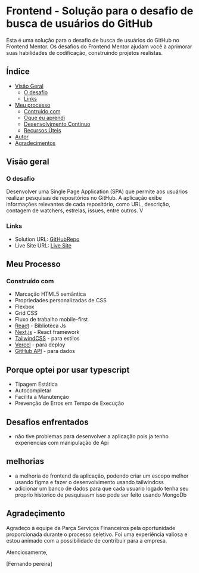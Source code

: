 # Frontend  - Solução para o desafio de busca de usuários do GitHub

Esta é uma solução para o desafio de busca de usuários do GitHub no Frontend Mentor. Os desafios do Frontend Mentor ajudam você a aprimorar suas habilidades de codificação, construindo projetos realistas.

## Índice

- [Visão Geral](#overview)
  - [O desafio ](#the-challenge)
  - [Links](#links)
- [Meu processo](#my-process)
  - [Contruido com](#built-with)
  - [Oque eu aprendi](#what-i-learned)
  - [Desenvolvimento Continuo](#continued-development)
  - [Recursos Ùteis](#useful-resources)
- [Autor](#author)
- [Agradecimentos](#acknowledgments)



## Visão geral

### O desafio

Desenvolver uma Single Page Application (SPA) que permite aos usuários realizar pesquisas de repositórios no GitHub. A aplicação exibe informações relevantes de cada repositório, como URL, descrição, contagem de watchers, estrelas, issues, entre outros.
V

### Links

- Solution URL: [GitHubRepo](https://github.com/Fpereiraaraujo/desafio)
- Live Site URL: [Live Site]()

## Meu Processo

### Construído com

- Marcação HTML5 semântica
- Propriedades personalizadas de CSS
- Flexbox
- Grid CSS
- Fluxo de trabalho mobile-first
- [React](https://reactjs.org/) -  Biblioteca Js
- [Next.js](https://nextjs.org/) - React framework
- [TailwindCSS](https://www.tailwindcss.com) - para estilos
- [Vercel](https://vercel.com/) - para deploy
- [GitHub API](https://docs.github.com/en/rest) - para dados


## Porque optei por usar typescript
- Tipagem Estática
- Autocompletar 
- Facilita a Manutenção
- Prevenção de Erros em Tempo de Execução


## Desafios enfrentados
- não tive problemas para desenvolver a aplicação pois ja tenho experiencias com manipulação de Api

## melhorias
- a melhoria do frontend da aplicação, podendo criar um escopo melhor usando figma e fazer o desenvolvimento usando tailwindcss
- adicionar um banco de dados para que cada usuario logado tenha seu proprio historico de pesquisasm isso pode ser feito usando MongoDb


## Agradeçimento

Agradeço à equipe da Parça Serviços Financeiros pela oportunidade proporcionada durante o processo seletivo. Foi uma experiência valiosa e estou animado com a possibilidade de contribuir para a empresa.

Atenciosamente,

[Fernando pereira]
